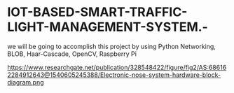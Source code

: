 # IOT-BASED-SMART-TRAFFIC-LIGHT-MANAGEMENT-SYSTEM.-
 we will be going to accomplish this project by using Python Networking, BLOB, Haar-Cascade, OpenCV, Raspberry Pi

https://www.researchgate.net/publication/328548422/figure/fig2/AS:686162284912643@1540605245388/Electronic-nose-system-hardware-block-diagram.png
